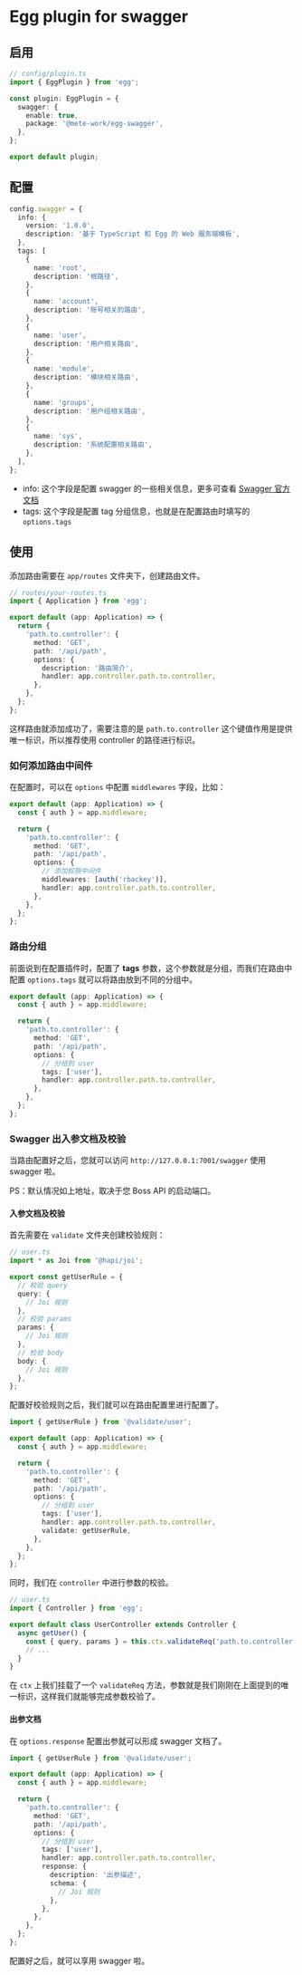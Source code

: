 # Egg plugin for swagger

## 启用

```typescript
// config/plugin.ts
import { EggPlugin } from 'egg';

const plugin: EggPlugin = {
  swagger: {
    enable: true,
    package: '@mete-work/egg-swagger',
  },
};

export default plugin;
```

## 配置

```typescript
config.swagger = {
  info: {
    version: '1.0.0',
    description: '基于 TypeScript 和 Egg 的 Web 服务端模板',
  },
  tags: [
    {
      name: 'root',
      description: '根路径',
    },
    {
      name: 'account',
      description: '账号相关的路由',
    },
    {
      name: 'user',
      description: '用户相关路由',
    },
    {
      name: 'module',
      description: '模块相关路由',
    },
    {
      name: 'groups',
      description: '用户组相关路由',
    },
    {
      name: 'sys',
      description: '系统配置相关路由',
    },
  ],
};
```

- info: 这个字段是配置 swagger 的一些相关信息，更多可查看 [Swagger 官方文档](https://swagger.io/docs/)
- tags: 这个字段是配置 tag 分组信息，也就是在配置路由时填写的 `options.tags`

## 使用

添加路由需要在 `app/routes` 文件夹下，创建路由文件。

```typescript
// routes/your-routes.ts
import { Application } from 'egg';

export default (app: Application) => {
  return {
    'path.to.controller': {
      method: 'GET',
      path: '/api/path',
      options: {
        description: '路由简介',
        handler: app.controller.path.to.controller,
      },
    },
  };
};
```

这样路由就添加成功了，需要注意的是 `path.to.controller` 这个键值作用是提供唯一标识，所以推荐使用 controller 的路径进行标识。

### 如何添加路由中间件

在配置时，可以在 `options` 中配置 `middlewares` 字段，比如：

```typescript
export default (app: Application) => {
  const { auth } = app.middleware;

  return {
    'path.to.controller': {
      method: 'GET',
      path: '/api/path',
      options: {
        // 添加权限中间件
        middlewares: [auth('rbackey')],
        handler: app.controller.path.to.controller,
      },
    },
  };
};
```

### 路由分组

前面说到在配置插件时，配置了 **tags** 参数，这个参数就是分组，而我们在路由中配置 `options.tags` 就可以将路由放到不同的分组中。

```typescript
export default (app: Application) => {
  const { auth } = app.middleware;

  return {
    'path.to.controller': {
      method: 'GET',
      path: '/api/path',
      options: {
        // 分组到 user
        tags: ['user'],
        handler: app.controller.path.to.controller,
      },
    },
  };
};
```

### Swagger 出入参文档及校验

当路由配置好之后，您就可以访问 `http://127.0.0.1:7001/swagger` 使用 swagger 啦。

PS：默认情况如上地址，取决于您 Boss API 的启动端口。

#### 入参文档及校验

首先需要在 `validate` 文件夹创建校验规则：

```typescript
// user.ts
import * as Joi from '@hapi/joi';

export const getUserRule = {
  // 校验 query
  query: {
    // Joi 规则
  },
  // 校验 params
  params: {
    // Joi 规则
  },
  // 检验 body
  body: {
    // Joi 规则
  },
};
```

配置好校验规则之后，我们就可以在路由配置里进行配置了。

```typescript
import { getUserRule } from '@validate/user';

export default (app: Application) => {
  const { auth } = app.middleware;

  return {
    'path.to.controller': {
      method: 'GET',
      path: '/api/path',
      options: {
        // 分组到 user
        tags: ['user'],
        handler: app.controller.path.to.controller,
        validate: getUserRule,
      },
    },
  };
};
```

同时，我们在 `controller` 中进行参数的校验。

```typescript
// user.ts
import { Controller } from 'egg';

export default class UserController extends Controller {
  async getUser() {
    const { query, params } = this.ctx.validateReq('path.to.controller');
    // ...
  }
}
```

在 `ctx` 上我们挂载了一个 `validateReq` 方法，参数就是我们刚刚在上面提到的唯一标识，这样我们就能够完成参数校验了。

#### 出参文档

在 `options.response` 配置出参就可以形成 swagger 文档了。

```typescript
import { getUserRule } from '@validate/user';

export default (app: Application) => {
  const { auth } = app.middleware;

  return {
    'path.to.controller': {
      method: 'GET',
      path: '/api/path',
      options: {
        // 分组到 user
        tags: ['user'],
        handler: app.controller.path.to.controller,
        response: {
          description: '出参描述',
          schema: {
            // Joi 规则
          },
        },
      },
    },
  };
};
```

配置好之后，就可以享用 swagger 啦。
